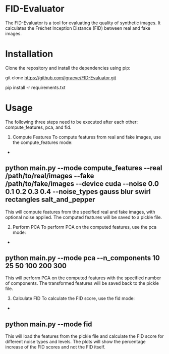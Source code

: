 # FID-Evaluator
The FID-Evaluator is a tool for evaluating the quality of synthetic images. 
It calculates the Fréchet Inception Distance (FID) between real and fake images.


# Installation
Clone the repository and install the dependencies using pip:

git clone https://github.com/jgraeve/FID-Evaluator.git

pip install -r requirements.txt


# Usage
The following three steps need to be executed after each other: compute_features, pca, and fid.

1. Compute Features
To compute features from real and fake images, use the compute_features mode:

-
python main.py --mode compute_features --real /path/to/real/images --fake /path/to/fake/images --device cuda --noise 0.0 0.1 0.2 0.3 0.4 --noise_types gauss blur swirl rectangles salt_and_pepper
-

This will compute features from the specified real and fake images, with optional noise applied. The computed features will be saved to a pickle file.

2. Perform PCA
To perform PCA on the computed features, use the pca mode:

-
python main.py --mode pca --n_components 10 25 50 100 200 300
-

This will perform PCA on the computed features with the specified number of components. The transformed features will be saved back to the pickle file.

3. Calculate FID
To calculate the FID score, use the fid mode:

-
python main.py --mode fid
-

This will load the features from the pickle file and calculate the FID score for different noise types and levels. 
The plots will show the percentage increase of the FID scores and not the FID itself.